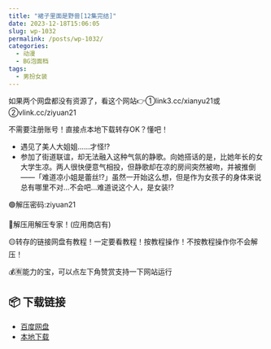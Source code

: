 ```yaml
---
title: "裙子里面是野兽[12集完结]"
date: 2023-12-18T15:06:05
slug: wp-1032
permalink: /posts/wp-1032/
categories:
  - 动漫
  - BG泡面档
tags:
  - 男扮女装
---
```


如果两个网盘都没有资源了，看这个网站👉①link3.cc/xianyu21或②vlink.cc/ziyuan21

不需要注册账号！直接点本地下载转存OK？懂吧！

*   遇见了美人大姐姐……才怪!?
*   参加了街道联谊，却无法融入这种气氛的静歌。向她搭话的是，比她年长的女大学生凉。两人很快便意气相投，但静歌却在凉的房间突然被吻，并被推倒——「难道凉小姐是蕾丝!?」虽然一开始这么想，但是作为女孩子的身体来说总有哪里不对…不会吧…难道说这个人，是女装!?

🟢解压密码:ziyuan21

🔵解压用解压专家！(应用商店有)

🟡转存的链接网盘有教程！一定要看教程！按教程操作！不按教程操作你不会解压！

💰🈶能力的宝，可以点左下角赞赏支持一下网站运行

## 📦 下载链接
- [百度网盘](https://blziyuan21.com/pay-download/1032?key=a0f3aae4b1&down_id=0)
- [本地下载](https://blziyuan21.com/pay-download/1032?key=a0f3aae4b1&down_id=1)

